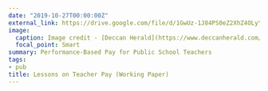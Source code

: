 ```yaml
---
date: "2019-10-27T00:00:00Z"
external_link: https://drive.google.com/file/d/1GwUz-1J84PS0eZ2XhZ4OLyYcfeZYGqDL/view?usp=sharing
image:
  caption: Image credit - [Deccan Herald](https://www.deccanherald.com/national/govt-schools-running-short-of-over-2-lakh-teachers-781079.html)
  focal_point: Smart
summary: Performance-Based Pay for Public School Teachers
tags:
- pub
title: Lessons on Teacher Pay (Working Paper)
---
```

